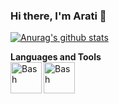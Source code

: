 ### Hi there, I'm Arati 👋

[![Anurag's github stats](https://github-readme-stats.vercel.app/api?username=aratik711&show_icons=true&hide_rank=true)](https://github.com/anuraghazra/github-readme-stats)

**Languages and Tools**<br/>
<img align="left" title="Bash" width="50px" src="https://cdn.jsdelivr.net/npm/simple-icons@3.1.0/icons/gnubash.svg" />
<img align="left" title="Bash" width="50px" src="https://cdn.jsdelivr.net/npm/simple-icons@3.1.0/icons/python.svg" />

<!--
**aratik711/aratik711** is a ✨ _special_ ✨ repository because its `README.md` (this file) appears on your GitHub profile.

Here are some ideas to get you started:

- 🔭 I’m currently working on ...
- 🌱 I’m currently learning ...
- 👯 I’m looking to collaborate on ...
- 🤔 I’m looking for help with ...
- 💬 Ask me about ...
- 📫 How to reach me: ...
- 😄 Pronouns: ...
- ⚡ Fun fact: ...
-->
